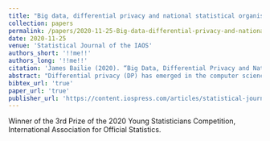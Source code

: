 ```yaml
---
title: "Big data, differential privacy and national statistical organisations"
collection: papers
permalink: /papers/2020-11-25-Big-data-differential-privacy-and-national-statistical-organisations
date: 2020-11-25
venue: 'Statistical Journal of the IAOS'
authors_short: '!!me!!'
authors_long: '!!me!!'
citation: 'James Bailie (2020). “Big Data, Differential Privacy and National Statistical Organisations”. <i>Statistical Journal of the IAOS</i> 36 (4): 1067–1074. issn: 1874-7655. doi: <a href="https://doi.org/10.3233/SJI-200685" target="_blank">10.3233/SJI-200685</a>'
abstract: "Differential privacy (DP) has emerged in the computer science literature as a measure of the impact on an individual’s privacy resulting from the publication of a statistical output such as a frequency table. This paper provides an introduction to DP for official statisticians and discuss its relevance, benefits and challenges from a National Statistical Organisation (NSO) perspective. We motivate our study by examining how privacy is evolving in the era of big data and how this might prompt a shift from traditional statistical disclosure techniques used in official statistics – which are generally applied on a cell-by-cell or table-by-table basis – to formal privacy methods, like DP, which are applied from a perspective encompassing the totality of the outputs generated from a given dataset. We identify an important interplay between DP’s holistic privacy risk measure and the difficulty for NSOs in implementing DP, showing that DP’s major advantage is also DP’s major challenge. This paper provides new work addressing two key DP research areas for NSOs: DP’s application to survey data and its incorporation within the Five Safes framework."
bibtex_url: 'true'
paper_url: 'true'
publisher_url: 'https://content.iospress.com/articles/statistical-journal-of-the-iaos/sji200685'
---
```


Winner of the 3rd Prize of the 2020 Young Statisticians Competition, International Association for Official Statistics.
